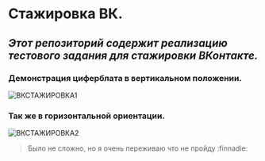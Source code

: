 # **Стажировка ВК.**
## *Этот репозиторий содержит реализацию тестового задания для стажировки ВКонтакте.*
### Демонстрация циферблата в вертикальном положении.

![ВКСТАЖИРОВКА1](https://github.com/FreyllaR/smart_clock/assets/91470277/5aa9d40c-e6e2-4eca-a193-2e812fa24329)

### Так же в горизонтальной ориентации.

![ВКСТАЖИРОВКА2](https://github.com/FreyllaR/smart_clock/assets/91470277/3f2b4089-2396-4561-b01f-d0b88f6a888f)

> Было не сложно, но я очень переживаю что не пройду :finnadie:
